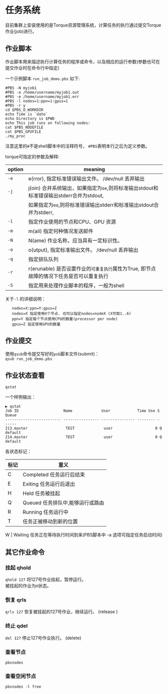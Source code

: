 # 任务系统

目前集群上安装使用的是Torque资源管理系统，计算任务的执行通过提交Torque 作业(job)进行。


## 作业脚本
作业脚本用来描述执行计算任务的程序或命令，以及相应的运行参数(参数也可在提交作业时在命令行中指定)

一个示例脚本 `run_job_demo.pbs` 如下:  
```
#PBS -N myjob1
#PBS -o /home/username/myjob1.out
#PBS -e /home/username/myjob1.err
#PBS -l nodes=1:ppn=1:gpus=1
#PBS -r y
cd $PBS_O_WORKDIR
echo Time is `date`
echo Directory is $PWD
echo This job runs on following nodes:
cat $PBS_NODEFILE
cat $PBS_GPUFILE
./my_proc
```


注意这里的`#`不是shell脚本中的注释符号， `#PBS`表明本行之后为定义参数。  


torque可指定的参数及解释:

option | meaning
--- | --- 
`-e` | e(rror), 指定标准错误输出文件。 /dev/null 丢弃输出
`-j` | j(oin) 合并系统输出，如果指定为`oe`,则将标准输出stdout和标准错误输出stderr合并为stdout, 
     |           如果指定为`eo`,则将标准错误输出stderr和标准输出stdout合并为stderr, 
`-l` | 指定作业使用的节点和CPU、GPU 资源
`-m` | m(ail) 指定何种情况发送邮件
`-N` | N(ame) 作业名称，应当具有一定标识性。  
`-o` | o(utput), 指定标准输出文件。 /dev/null 丢弃输出
`-q` | 指定排队队列
`-r` | r(erunable) 是否设置作业的`可重复执行`属性为True, 即节点故障的情况下任务是否可以重复执行
`-S` | 指定用来处理作业脚本的程序，一般为shell

  
关于`-l` 的详细说明：
```
   nodes=X:ppn=Y:gpus=Z  
   nodes=X 指定使用X个节点. 也可以指定nodes=nodeX (X可取1..6)  
   ppn=Y 指定每个节点使用CPU的数量(processor per node)  
   gpus=Z 指定使用GPU的数量  
```

## 作业提交
使用`qsub`命令提交写好的`psb`脚本文件(submit)：  
`qsub run_job_demo.pbs`    

## 作业状态查看
`qstat`
 
一个样例输出：
```
▶ qstat                
Job ID                    Name             User            Time Use S Queue
------------------------- ---------------- --------------- -------- - -----
213.master                 TEST             user                   0 Q default        
214.master                 TEST             user                   0 Q default  
```

各状态标记：

标记 | 意义
--- | ---
C   | Completed 任务运行后结束
E   | Exiting 任务运行后退出
H   | Held 任务被挂起
Q   | Queued 任务排队中,能够运行或路由
R   | Running 任务运行中
T   | 任务正被移动到新的位置

W   | Waiting 任务正在等待执行时间到来(PBS脚本中 -a 选项可指定任务启动时间)


## 其它作业命令
### 挂起 qhold
`qhold 127` 将127号作业挂起，暂停运行。  
被挂起的作业为`H`状态。

### 恢复 qrls
`qrls 127` 恢复被挂起的127号作业，继续运行。
(release )

### 终止 qdel
`del 127` 停止127号作业执行。
(delete)

### 查看节点 
`pbsnodes`

### 查看空闲节点
`pbsnodes -l free`





